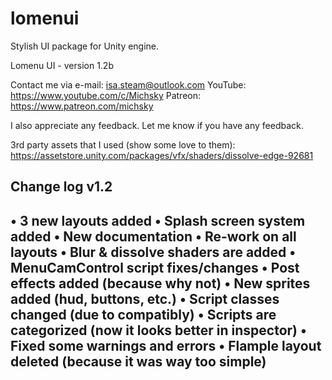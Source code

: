 # lomenui
Stylish UI package for Unity engine.

Lomenu UI - version 1.2b

Contact me via e-mail: isa.steam@outlook.com
YouTube: https://www.youtube.com/c/Michsky
Patreon: https://www.patreon.com/michsky

I also appreciate any feedback. Let me know if you have any feedback.

3rd party assets that I used (show some love to them):
https://assetstore.unity.com/packages/vfx/shaders/dissolve-edge-92681


Change log v1.2
----------------------------------------------------------
• 3 new layouts added
• Splash screen system added
• New documentation
• Re-work on all layouts
• Blur & dissolve shaders are added
• MenuCamControl script fixes/changes
• Post effects added (because why not)
• New sprites added (hud, buttons, etc.)
• Script classes changed (due to compatibly)
• Scripts are categorized (now it looks better in inspector)
• Fixed some warnings and errors
• Flample layout deleted (because it was way too simple)
----------------------------------------------------------
